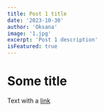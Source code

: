 ```yaml
---
title: Post 1 title
date: '2023-10-30'
author: 'Oksana'
image: '1.jpg'
excerpt: 'Post 1 description'
isFeatured: true
---
```


# Some title

Text with a [link](https://google.com)
